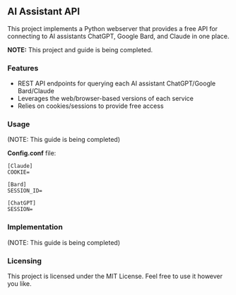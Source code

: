 ## AI Assistant API

This project implements a Python webserver that provides a free API for connecting to AI assistants ChatGPT, Google Bard, and Claude in one place.

**NOTE:** This project and guide is being completed.



### Features

- REST API endpoints for querying each AI assistant ChatGPT/Google Bard/Claude
- Leverages the web/browser-based versions of each service
- Relies on cookies/sessions to provide free access

### Usage

(NOTE: This guide is being completed)

**Config.conf** file:
```
[Claude]
COOKIE=

[Bard]
SESSION_ID=

[ChatGPT]
SESSION=
```


### Implementation

(NOTE: This guide is being completed)


### Licensing

This project is licensed under the MIT License. Feel free to use it however you like.
